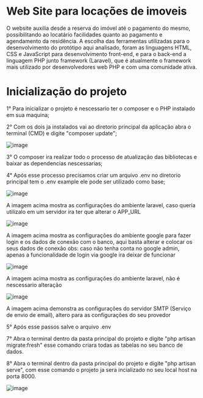 # Web Site para locações de imoveis

O website auxilia desde a reserva do imóvel até o pagamento do mesmo, possibilitando ao locatário facilidades quanto ao pagamento e agendamento da residência. A escolha das ferramentas utilizadas para o desenvolvimento do protótipo aqui analisado, foram as linguagens HTML, CSS e JavaScript para desenvolvimento front-end, e para o back-end a linguagem PHP junto framework (Laravel), que é atualmente o framework mais utilizado por desenvolvedores web PHP e com uma comunidade ativa.

# Inicialização do projeto
1° Para inicializar o projeto é nescessario ter o composer e o PHP instalado em sua maquina;

2° Com os dois ja instalados vai ao diretorio principal da aplicação abra o terminal (CMD) e digite "composer update";

![image](https://user-images.githubusercontent.com/68655658/184996105-1d9d5b59-e82a-45ba-915c-f1eebde8d803.png)

3° O composer ira realizar todo o processo de atualização das bibliotecas e baixar as dependencias nescessarias;

4° Após esse processo precisamos criar um arquivo .env no diretorio principal tem o .env example ele pode ser utilizado como base;

![image](https://user-images.githubusercontent.com/68655658/184996337-b8908efe-a366-4150-a7f5-238ceca6b504.png)

A imagem acima mostra as configurações do ambiente laravel, caso queria utilizalo em um servidor ira ter que alterar o APP_URL

![image](https://user-images.githubusercontent.com/68655658/184996442-8e804faf-c76b-4a92-a89f-29298c8b0be5.png)

A imagem acima mostra as configurações do ambiente google para fazer login e os dados de conexão com o banco, aqui basta alterar e colocar os seus dados de conexão
obs: caso não tenha conta no google admin, apenas a funcionalidade de login via google ira deixar de funcionar

![image](https://user-images.githubusercontent.com/68655658/184996748-be3879f7-28fb-4746-8a7f-15cf7a812626.png)

A imagem acima mostra as configurações do ambiente laravel, não é nescessario alteração

![image](https://user-images.githubusercontent.com/68655658/184996930-d671f7da-f20f-4f77-8b60-0cbc702655a0.png)

A imagem acima demonstra as configurações do servidor SMTP (Serviço de envio de email), altero para as configurações do seu provedor

5° Após esse passos salve o arquivo .env 

7° Abra o terminal dentro da pasta principal do projeto e digite "php artisan migrate:fresh" esse comando criara todas as tabelas no seu banco de dados.

8° Abra o terminal dentro da pasta principal do projeto e digite "php artisan serve", com esse comando o projeto ja sera incializado  no seu local host na porta 8000.

![image](https://user-images.githubusercontent.com/68655658/184997289-bc5777b7-bd92-4248-8f5a-9721b3985bff.png)






